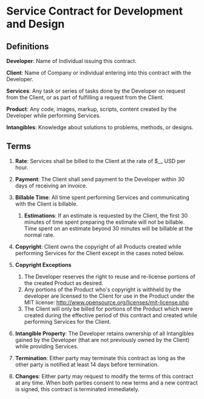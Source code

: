 # Service Contract for Development and Design

## Definitions

**Developer**:
Name of Individual issuing this contract.

**Client**:
Name of Company or individual entering into this contract with the Developer.

**Services**:
Any task or series of tasks done by the Developer on request from the Client,
or as part of fulfilling a request from the Client.

**Product**:
Any code, images, markup, scripts, content created by the Developer while
performing Services.

**Intangibles**:
Knowledge about solutions to problems, methods, or designs.

## Terms

1. **Rate**:
Services shall be billed to the Client at the rate of $__ USD per hour.

2. **Payment**:
The Client shall send payment to the Developer within 30 days of receiving
an invoice.

3. **Billable Time**:
All time spent performing Services and communicating with the Client is
billable.

	1. **Estimations**:
	If an estimate is requested by the Client, the first 30 minutes of time spent
	preparing the estimate will not be billable.  Time spent on an estimate beyond
	30 minutes will be billable at the normal rate.

4. **Copyright**:
Client owns the copyright of all Products created while performing Services for
the Client except in the cases noted below.

5. **Copyright Exceptions**
	1. The Developer reserves the right to reuse and re-license portions of the
created Product as desired.
	2. Any portions of the Product who's copyright is withheld by the developer
are licensed to the Client for use in the Product under the MIT license:
http://www.opensource.org/licenses/mit-license.php
	3. The Client will only be billed for portions of the Product which were
created during the effective period of this contract and created while
performing Services for the Client.

6. **Intangible Property**:
The Developer retains ownership of all Intangibles gained by the Developer
(that are not previously owned by the Client) while providing Services.

7. **Termination**:
Either party may terminate this contract as long as the other party
is notified at least 14 days before termination.  

8. **Changes**:
Either party may request to modify the terms of this contract at any time.
When both parties consent to new terms and a new contract is signed, this
contract is terminated immediately.
